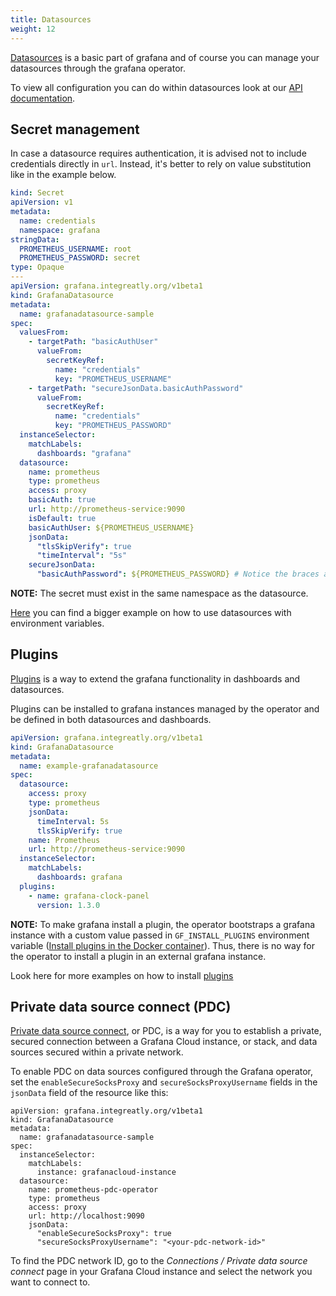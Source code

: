 ```yaml
---
title: Datasources
weight: 12
---
```


[Datasources](https://grafana.com/docs/grafana/latest/datasources/) is a basic part of grafana and of course you can manage your datasources through the grafana operator.

To view all configuration you can do within datasources look at our [API documentation](../api/#grafanadatasourcespec).

## Secret management

In case a datasource requires authentication, it is advised not to include credentials directly in `url`. Instead, it's better to rely on value substitution like in the example below.

```yaml
kind: Secret
apiVersion: v1
metadata:
  name: credentials
  namespace: grafana
stringData:
  PROMETHEUS_USERNAME: root
  PROMETHEUS_PASSWORD: secret
type: Opaque
---
apiVersion: grafana.integreatly.org/v1beta1
kind: GrafanaDatasource
metadata:
  name: grafanadatasource-sample
spec:
  valuesFrom:
    - targetPath: "basicAuthUser"
      valueFrom:
        secretKeyRef:
          name: "credentials"
          key: "PROMETHEUS_USERNAME"
    - targetPath: "secureJsonData.basicAuthPassword"
      valueFrom:
        secretKeyRef:
          name: "credentials"
          key: "PROMETHEUS_PASSWORD"
  instanceSelector:
    matchLabels:
      dashboards: "grafana"
  datasource:
    name: prometheus
    type: prometheus
    access: proxy
    basicAuth: true
    url: http://prometheus-service:9090
    isDefault: true
    basicAuthUser: ${PROMETHEUS_USERNAME}
    jsonData:
      "tlsSkipVerify": true
      "timeInterval": "5s"
    secureJsonData:
      "basicAuthPassword": ${PROMETHEUS_PASSWORD} # Notice the braces around PROMETHEUS_PASSWORD
```

**NOTE:** The secret must exist in the same namespace as the datasource.

[Here](../examples/datasource_variables/readme) you can find a bigger example on how to use datasources with environment variables.

## Plugins

[Plugins](https://grafana.com/grafana/plugins/) is a way to extend the grafana functionality in dashboards and datasources.

Plugins can be installed to grafana instances managed by the operator and be defined in both datasources and dashboards.

```yaml
apiVersion: grafana.integreatly.org/v1beta1
kind: GrafanaDatasource
metadata:
  name: example-grafanadatasource
spec:
  datasource:
    access: proxy
    type: prometheus
    jsonData:
      timeInterval: 5s
      tlsSkipVerify: true
    name: Prometheus
    url: http://prometheus-service:9090
  instanceSelector:
    matchLabels:
      dashboards: grafana
  plugins:
    - name: grafana-clock-panel
      version: 1.3.0
```

**NOTE:** To make grafana install a plugin, the operator bootstraps a grafana instance with a custom value passed in `GF_INSTALL_PLUGINS` environment variable ([Install plugins in the Docker container](https://grafana.com/docs/grafana/latest/setup-grafana/installation/docker/#install-official-and-community-grafana-plugins)). Thus, there is no way for the operator to install a plugin in an external grafana instance.

Look here for more examples on how to install [plugins](../examples/plugins/readme)

## Private data source connect (PDC)

[Private data source connect](https://grafana.com/docs/grafana-cloud/connect-externally-hosted/private-data-source-connect/), or PDC, is a way for you to establish a private, secured connection between a Grafana Cloud instance, or stack, and data sources secured within a private network.

To enable PDC on data sources configured through the Grafana operator, set the `enableSecureSocksProxy` and `secureSocksProxyUsername` fields in the `jsonData` field of the resource like this:
```.
apiVersion: grafana.integreatly.org/v1beta1
kind: GrafanaDatasource
metadata:
  name: grafanadatasource-sample
spec:
  instanceSelector:
    matchLabels:
      instance: grafanacloud-instance
  datasource:
    name: prometheus-pdc-operator
    type: prometheus
    access: proxy
    url: http://localhost:9090
    jsonData:
      "enableSecureSocksProxy": true
      "secureSocksProxyUsername": "<your-pdc-network-id>"
```

To find the PDC network ID, go to the *Connections / Private data source connect* page in your Grafana Cloud instance and select the network you want to connect to.
